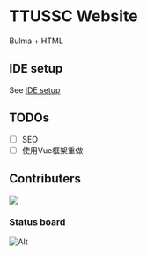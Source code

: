 # TTUSSC Website

Bulma + HTML

## IDE setup

See [IDE setup](./docs/ide.md)

## TODOs

- [ ] SEO
- [ ] 使用Vue框架重做

## Contributers

<a href="https://github.com/TTUSSC/11th/graphs/contributors">
  <img src="https://contrib.rocks/image?repo=TTUSSC/11th" />
</a>

### Status board

![Alt](https://repobeats.axiom.co/api/embed/72340210bc52c974d2ef062b742cef6b4820361c.svg)
